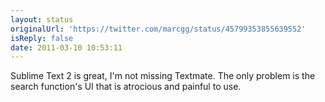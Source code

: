 ```yaml
---
layout: status
originalUrl: 'https://twitter.com/marcgg/status/45799353855639552'
isReply: false
date: 2011-03-10 10:53:11
---
```


Sublime Text 2 is great, I'm not missing Textmate. The only problem is the search function's UI that is atrocious and painful to use.
